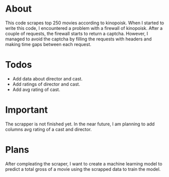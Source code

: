 # About
This code scrapes top 250 movies according to kinopoisk. When I started to write this code, I encountered a problem with a firewall of kinopoisk. After a couple of requests, the firewall starts to return a captcha.  However, I managed to avoid the captcha by filling the requests with headers and making time gaps between each request. 
# Todos
  - Add data about director and cast.
  - Add ratings of director and cast.
  - Add avg rating of cast.
# Important
The scrapper is not finished yet. In the near future, I am planning to add columns avg rating of a cast and director.
# Plans
After compleating the scraper, I want to create a machine learning model to predict a total gross of a movie using the scrapped data to train the model. 
